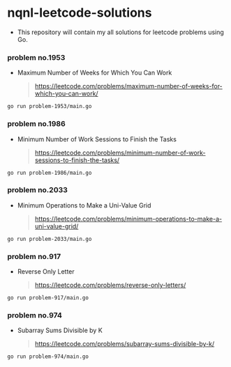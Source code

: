 # nqnl-leetcode-solutions
* This repository will contain my all solutions for leetcode problems using Go.


### problem no.1953
* Maximum Number of Weeks for Which You Can Work
  > https://leetcode.com/problems/maximum-number-of-weeks-for-which-you-can-work/
```
go run problem-1953/main.go
```

### problem no.1986
* Minimum Number of Work Sessions to Finish the Tasks
  > https://leetcode.com/problems/minimum-number-of-work-sessions-to-finish-the-tasks/
```
go run problem-1986/main.go
```

### problem no.2033
* Minimum Operations to Make a Uni-Value Grid
  > https://leetcode.com/problems/minimum-operations-to-make-a-uni-value-grid/
```
go run problem-2033/main.go
```

### problem no.917
* Reverse Only Letter
  > https://leetcode.com/problems/reverse-only-letters/
```
go run problem-917/main.go
```

### problem no.974
* Subarray Sums Divisible by K
  > https://leetcode.com/problems/subarray-sums-divisible-by-k/
```
go run problem-974/main.go
```